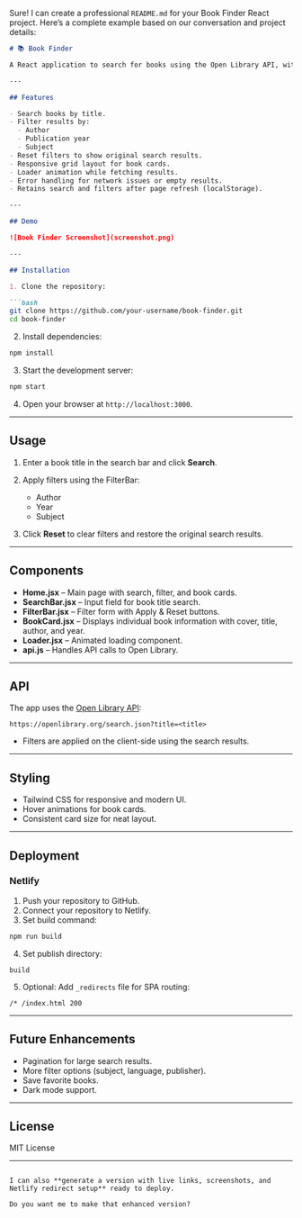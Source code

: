 Sure! I can create a professional `README.md` for your Book Finder React project. Here’s a complete example based on our conversation and project details:

````markdown
# 📚 Book Finder

A React application to search for books using the Open Library API, with support for filtering by author, year, and subject. The app features a responsive design, loader, and filter reset functionality.  

---

## Features

- Search books by title.
- Filter results by:
  - Author
  - Publication year
  - Subject
- Reset filters to show original search results.
- Responsive grid layout for book cards.
- Loader animation while fetching results.
- Error handling for network issues or empty results.
- Retains search and filters after page refresh (localStorage).

---

## Demo

![Book Finder Screenshot](screenshot.png)  

---

## Installation

1. Clone the repository:

```bash
git clone https://github.com/your-username/book-finder.git
cd book-finder
````

2. Install dependencies:

```bash
npm install
```

3. Start the development server:

```bash
npm start
```

4. Open your browser at `http://localhost:3000`.

---

## Usage

1. Enter a book title in the search bar and click **Search**.
2. Apply filters using the FilterBar:

   * Author
   * Year
   * Subject
3. Click **Reset** to clear filters and restore the original search results.

---

## Components

* **Home.jsx** – Main page with search, filter, and book cards.
* **SearchBar.jsx** – Input field for book title search.
* **FilterBar.jsx** – Filter form with Apply & Reset buttons.
* **BookCard.jsx** – Displays individual book information with cover, title, author, and year.
* **Loader.jsx** – Animated loading component.
* **api.js** – Handles API calls to Open Library.

---

## API

The app uses the [Open Library API](https://openlibrary.org/developers/api):

```
https://openlibrary.org/search.json?title=<title>
```

* Filters are applied on the client-side using the search results.

---

## Styling

* Tailwind CSS for responsive and modern UI.
* Hover animations for book cards.
* Consistent card size for neat layout.

---

## Deployment

### Netlify

1. Push your repository to GitHub.
2. Connect your repository to Netlify.
3. Set build command:

```bash
npm run build
```

4. Set publish directory:

```
build
```

5. Optional: Add `_redirects` file for SPA routing:

```
/* /index.html 200
```

---

## Future Enhancements

* Pagination for large search results.
* More filter options (subject, language, publisher).
* Save favorite books.
* Dark mode support.

---

## License

MIT License

---

```

I can also **generate a version with live links, screenshots, and Netlify redirect setup** ready to deploy.  

Do you want me to make that enhanced version?
```
